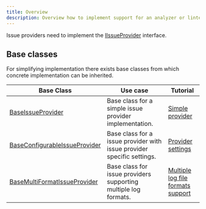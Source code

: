 ```yaml
---
title: Overview
description: Overview how to implement support for an analyzer or linter.
---
```


Issue providers need to implement the [IIssueProvider](https://cakebuild.net/api/Cake.Issues/IIssueProvider/)
interface.

## Base classes

For simplifying implementation there exists base classes from which concrete implementation can be inherited.

| Base Class                                                                                                               | Use case                                                               | Tutorial                            |
|--------------------------------------------------------------------------------------------------------------------------|------------------------------------------------------------------------|-------------------------------------|
| [BaseIssueProvider](https://cakebuild.net/api/Cake.Issues/BaseIssueProvider/)                           | Base class for a simple issue provider implementation.                 | [Simple provider]                   |
| [BaseConfigurableIssueProvider](https://cakebuild.net/api/Cake.Issues/BaseConfigurableIssueProvider_1/) | Base class for a issue provider with issue provider specific settings. | [Provider settings]                 |
| [BaseMultiFormatIssueProvider](https://cakebuild.net/api/Cake.Issues/BaseMultiFormatIssueProvider_2/)   | Base class for issue providers supporting multiple log formats.        | [Multiple log file formats support] |

[Simple provider]: tutorials/simple.md
[Provider settings]: tutorials/settings.md
[Multiple log file formats support]: tutorials/logfile-format.md
